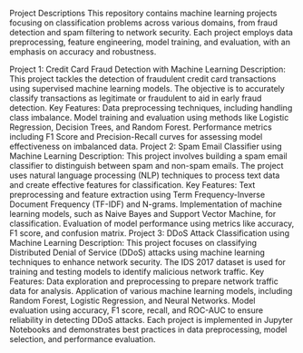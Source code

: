 Project Descriptions
This repository contains machine learning projects focusing on classification problems across various domains, from fraud detection and spam filtering to network security. Each project employs data preprocessing, feature engineering, model training, and evaluation, with an emphasis on accuracy and robustness.

Project 1: Credit Card Fraud Detection with Machine Learning
Description: This project tackles the detection of fraudulent credit card transactions using supervised machine learning models. The objective is to accurately classify transactions as legitimate or fraudulent to aid in early fraud detection.
Key Features:
Data preprocessing techniques, including handling class imbalance.
Model training and evaluation using methods like Logistic Regression, Decision Trees, and Random Forest.
Performance metrics including F1 Score and Precision-Recall curves for assessing model effectiveness on imbalanced data.
Project 2: Spam Email Classifier using Machine Learning
Description: This project involves building a spam email classifier to distinguish between spam and non-spam emails. The project uses natural language processing (NLP) techniques to process text data and create effective features for classification.
Key Features:
Text preprocessing and feature extraction using Term Frequency-Inverse Document Frequency (TF-IDF) and N-grams.
Implementation of machine learning models, such as Naive Bayes and Support Vector Machine, for classification.
Evaluation of model performance using metrics like accuracy, F1 score, and confusion matrix.
Project 3: DDoS Attack Classification using Machine Learning
Description: This project focuses on classifying Distributed Denial of Service (DDoS) attacks using machine learning techniques to enhance network security. The IDS 2017 dataset is used for training and testing models to identify malicious network traffic.
Key Features:
Data exploration and preprocessing to prepare network traffic data for analysis.
Application of various machine learning models, including Random Forest, Logistic Regression, and Neural Networks.
Model evaluation using accuracy, F1 score, recall, and ROC-AUC to ensure reliability in detecting DDoS attacks.
Each project is implemented in Jupyter Notebooks and demonstrates best practices in data preprocessing, model selection, and performance evaluation.
